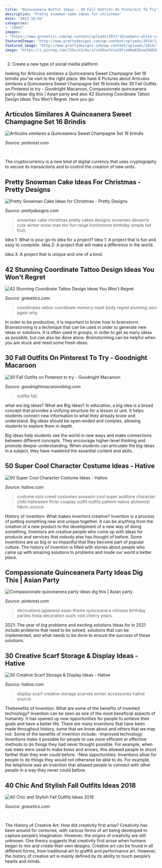 ```yaml
---
title: "Quinceanera Outfit Ideas : 30 Fall Outfits On Pinterest To Try"
description: "Pretty snowman cake ideas for christmas"
date: "2023-10-01"
categories:
- "ideas"
images:
- "https://www.gravetics.com/wp-content/uploads/2017/10/womens-white-scoop-neck-long-sleeved-shirt.jpg"
featuredImage: "http://www.prettydesigns.com/wp-content/uploads/2014/12/Desserts.jpg"
featured_image: "http://www.prettydesigns.com/wp-content/uploads/2014/12/Desserts.jpg"
image: "https://i.pinimg.com/736x/e3/6e/a7/e36ea7e1e28fce00a82baa29d936e0d6.jpg"
---
```



2. Create a new type of social media platform

	

		
looking for Artículos similares a Quinceanera Sweet Champagne Set 16 brindis you've visit to the right place. We have 8 Pictures about Artículos similares a Quinceanera Sweet Champagne Set 16 brindis like 30 Fall Outfits on Pinterest to try - Goodnight Macaroon, Compassionate quinceanera party ideas dig this | Asian party and also 42 Stunning Coordinate Tattoo Design Ideas You Won&#039;t Regret. Here you go:
		
    
## Artículos Similares A Quinceanera Sweet Champagne Set 16 Brindis

<img loading=lazy src="https://i.pinimg.com/736x/58/15/f9/5815f96d4a246205d3f10d9d5ed697f7.jpg" onerror="this.onerror=null;this.src='https://tse3.mm.bing.net/th?id=OIP.NawQyebgUtPAaboMoz6x1QHaLe&amp;pid=15.1';" alt="Artículos similares a Quinceanera Sweet Champagne Set 16 brindis">

_Source: pinterest.com_

>. 

	

The cryptocurrency is a new kind of digital currency that uses cryptography to secure its transactions and to control the creation of new units.

    
## Pretty Snowman Cake Ideas For Christmas - Pretty Designs

<img loading=lazy src="http://www.prettydesigns.com/wp-content/uploads/2014/12/Desserts.jpg" onerror="this.onerror=null;this.src='https://tse3.mm.bing.net/th?id=OIP.rMdNlepkS8zfmm23vQJ5igHaJ3&amp;pid=15.1';" alt="Pretty Snowman Cake Ideas for Christmas - Pretty Designs">

_Source: prettydesigns.com_

>snowman cake christmas pretty cakes designs snowmen desserts cute winter snow man tier fun neige bonhomme birthday simple hat fruit. 

	

Idea 1: What is your go-to idea for a project?
Idea 1: A project that is fun and easy to complete.
Idea 2: A project that will make a difference in the world.

Idea 3: A project that is unique and one of a kind.

    
## 42 Stunning Coordinate Tattoo Design Ideas You Won&#039;t Regret

<img loading=lazy src="https://www.gravetics.com/wp-content/uploads/2017/03/These-coordinates-are-large-and-they-go-the-extent-of-the-arm..jpg" onerror="this.onerror=null;this.src='https://tse4.mm.bing.net/th?id=OIP.Yc0vozSyfqxtbQUNGuCqugHaJ4&amp;pid=15.1';" alt="42 Stunning Coordinate Tattoo Design Ideas You Won&#039;t Regret">

_Source: gravetics.com_

>coordinates tattoo coordinate memory mark body regret stunning won again why. 

	

In order to be productive, it is important to know how to brainstorm. Brainstorming is a technique that can be used in order to generate new ideas or solutions. It is often used in groups, in order to get as many ideas as possible, but can also be done alone. Brainstorming can be helpful when you are stuck and need some fresh ideas.

    
## 30 Fall Outfits On Pinterest To Try - Goodnight Macaroon

<img loading=lazy src="http://www.goodnightmacaroonblog.com/wp-content/uploads/2017/08/7cf8f5a661210853a328ffbd8ed31af2.jpg" onerror="this.onerror=null;this.src='https://tse3.mm.bing.net/th?id=OIP.FCjp_J5v46-0fQtQj5mjsQHaQK&amp;pid=15.1';" alt="30 Fall Outfits on Pinterest to try - Goodnight Macaroon">

_Source: goodnightmacaroonblog.com_

>outfits fall. 

	

what are big ideas?
What are Big Ideas?
In education, a big idea is a broad concept that provides a unifying structure for a lesson or unit. It helps students connect new information to what they already know and understand. Big ideas should be open-ended and complex, allowing students to explore them in depth.

Big ideas help students see the world in new ways and make connections between different concepts. They encourage higher-level thinking and promote deeper understanding. When students can articulate the big ideas in a subject, they have mastered the essential content and skills.

    
## 50 Super Cool Character Costume Ideas - Hative

<img loading=lazy src="https://hative.com/wp-content/uploads/2014/10/super-cool-costume-ideas/34-ezio-costume.jpg" onerror="this.onerror=null;this.src='https://tse4.mm.bing.net/th?id=OIP.1Ed13lbWFTyNVvBZ5fBPyAHaJ4&amp;pid=15.1';" alt="50 Super Cool Character Costume Ideas - Hative">

_Source: hative.com_

>costume ezio creed costumes assassin cool super auditore character chibi halloween flickr cosplay outfit outfits pattern hative alchemist fabric source. 

	

History of invention: What makes inventors creative?
Invention is a process of putting something new and unique together. It can be anything from the creation of a new product to the development of a new way of doing something. Inventors are creative people who come up with ideas for products and services that nobody else has thought of before. Some inventions are so big or so impactful that they become part of popular culture. The history of invention is filled with stories about people who came up with amazing solutions to problems and made our world a better place.

    
## Compassionate Quinceanera Party Ideas Dig This | Asian Party

<img loading=lazy src="https://i.pinimg.com/736x/e3/6e/a7/e36ea7e1e28fce00a82baa29d936e0d6.jpg" onerror="this.onerror=null;this.src='https://tse1.mm.bing.net/th?id=OIP._JGKqNarSFdVVYJb4HUaiAHaLH&amp;pid=15.1';" alt="Compassionate quinceanera party ideas dig this | Asian party">

_Source: pinterest.com_

>decorations japanese asian theme quinceanera chinese birthday parties festa decoration sushi visit cherry years. 

	

2021: The year of big problems and exciting solutions
Ideas for in 2021 include problems that need to be solved, solutions that can be implemented, and what needs to be done to ensure the success of these solutions.

    
## 30 Creative Scarf Storage &amp; Display Ideas - Hative

<img loading=lazy src="https://hative.com/wp-content/uploads/2015/03/scarf-storage-ideas/5-creative-scarf-storage-and-display-ideas.jpg" onerror="this.onerror=null;this.src='https://tse3.mm.bing.net/th?id=OIP.C7vsjFHEckY2RiPxWHCaIwHaOn&amp;pid=15.1';" alt="30 Creative Scarf Storage &amp; Display Ideas - Hative">

_Source: hative.com_

>display scarf creative storage scarves winter accessories hative source. 

	

Thebenefits of Invention: What are some of the benefits of invented technology?
Invention can be seen as one of the most beneficial aspects of humanity. It has opened up new opportunities for people to achieve their goals and have a better life. There are many inventions that have been made throughout history, some that we know about and others that we may not. Some of the benefits of invention include: 
-Improved technology: Inventions make it possible for people to use more efficient or effective methods to do things they had never thought possible. For example, when oak trees were used to make bows and arrows, this allowed people to shoot farther than they ever could before. 
-New opportunities: Inventions allow for people to do things they would not otherwise be able to do. For example, the telephone was an invention that allowed people to connect with other people in a way they never could before.

    
## 40 Chic And Stylish Fall Outfits Ideas 2018

<img loading=lazy src="https://www.gravetics.com/wp-content/uploads/2017/10/womens-white-scoop-neck-long-sleeved-shirt.jpg" onerror="this.onerror=null;this.src='https://tse4.mm.bing.net/th?id=OIP.tu-ozXNFGEx8UxNvPfsdcAHaRX&amp;pid=15.1';" alt="40 Chic and Stylish Fall Outfits Ideas 2018">

_Source: gravetics.com_

>. 

	

The History of Creative Art: How did creativity first arise?
Creativity has been around for centuries, with various forms of art being developed to capture people’s imagination. However, the origins of creativity are still unknown. One theory suggests that creativity first arose when humans began to mix and create their own designs. Creative art can be found in all different forms, from traditional art to graffiti and performance art. However, the history of creative art is mainly defined by its ability to touch people’s hearts and minds.


